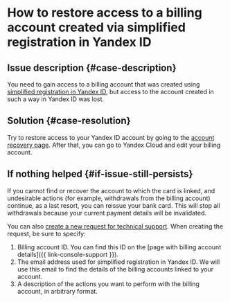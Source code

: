 # How to restore access to a billing account created via simplified registration in Yandex ID



## Issue description {#case-description}

You need to gain access to a billing account that was created using [simplified registration in Yandex ID](https://yandex.ru/support/id/authorization/lite.html#lite__login-mail), but access to the account created in such a way in Yandex ID was lost.

## Solution {#case-resolution}

Try to restore access to your Yandex ID account by going to the [account recovery page](https://passport.yandex.ru/auth/restore/login).
After that, you can go to Yandex Cloud and edit your billing account.

## If nothing helped {#if-issue-still-persists}

If you cannot find or recover the account to which the card is linked, and undesirable actions (for example, withdrawals from the billing account) continue, as a last resort, you can reissue your bank card. This will stop all withdrawals because your current payment details will be invalidated.

You can also [create a new request for technical support](https://console.cloud.yandex.ru/support?section=contact).
When creating the request, be sure to specify:

1. Billing account ID.
You can find this ID on the [page with billing account details]({{ link-console-support }}).
2. The email address used for simplified registration in Yandex ID.
   We will use this email to find the details of the billing accounts linked to your account.
3. A description of the actions you want to perform with the billing account, in arbitrary format.
